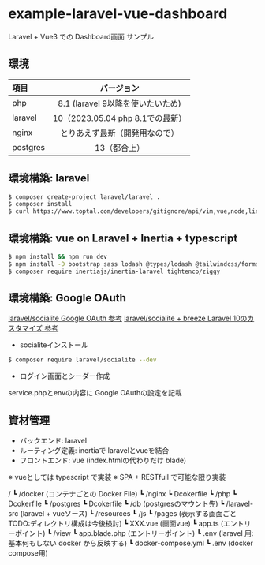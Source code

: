 # example-laravel-vue-dashboard
Laravel + Vue3 での Dashboard画面 サンプル

## 環境
|項目|バージョン|
|:---|:---:|
|php|8.1 (laravel 9以降を使いたいため)|
|laravel|10（2023.05.04 php 8.1での最新）|
|nginx|とりあえず最新（開発用なので）|
|postgres|13（都合上）|

## 環境構築: laravel
```bash
$ composer create-project laravel/laravel .
$ composer install
$ curl https://www.toptal.com/developers/gitignore/api/vim,vue,node,linux,macos,laravel,windows,composer,intellij,sublimetext,visualstudio,visualstudiocode >> .gitignore
``` 

## 環境構築: vue on Laravel + Inertia + typescript
```bash
$ npm install && npm run dev
$ npm install -D bootstrap sass lodash @types/lodash @tailwindcss/forms autoprefixer postcss tailwindcss @types/ziggy-js @vitejs/plugin-vue typescript vue vue-tsc @inertiajs/vue3
$ composer require inertiajs/inertia-laravel tightenco/ziggy
```

## 環境構築: Google OAuth
[laravel/socialite Google OAuth 参考](https://zenn.dev/naoki_oshiumi/articles/80ab178d958447)
[laravel/socialite + breeze Laravel 10のカスタマイズ 参考](https://reffect.co.jp/laravel/socialiote)

- socialiteインストール
```bash
$ composer require laravel/socialite --dev
```
- ログイン画面とシーダー作成

service.phpとenvの内容に Google OAuthの設定を記載

## 資材管理
- バックエンド: laravel
- ルーティング定義: inertiaで laravelとvueを結合
- フロントエンド: vue (index.htmlの代わりだけ blade)

※ vueとしては typescript で実装
※ SPA + RESTfull で可能な限り実装

/
    ┗ /docker (コンテナごとの Docker File)
        ┗ /nginx
            ┗ Dcokerfile
        ┗ /php
            ┗ Dcokerfile
        ┗ /postgres
            ┗ Dcokerfile
    ┗ /db  (postgresのマウント先)
    ┗ /laravel-src (laravel + vueソース)
        ┗ /resources
            ┗ /js
                ┗ /pages (表示する画面ごと TODO:ディレクトリ構成は今後検討)
                    ┗ XXX.vue (画面vue)
                ┗ app.ts (エントリーポイント)
            ┗ /view
                ┗ app.blade.php (エントリーポイント)
            ┗ .env (laravel 用:基本何もしない docker から反映する)
    ┗ docker-compose.yml
    ┗ .env (docker compose用)